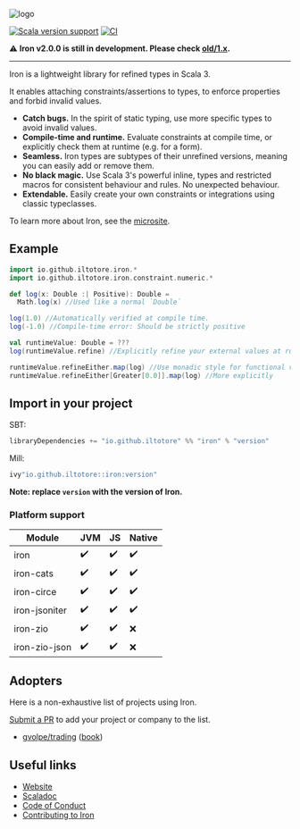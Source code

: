 ![logo](https://github.com/Iltotore/iron/blob/dev/v2.0/logo.png?raw=true)

[![Scala version support](https://index.scala-lang.org/iltotore/iron/iron/latest-by-scala-version.svg)](https://index.scala-lang.org/iltotore/iron/iron)
[![CI](https://github.com/Iltotore/iron/actions/workflows/ci.yml/badge.svg)](https://github.com/Iltotore/iron/actions/workflows/ci.yml)

⚠️ **Iron v2.0.0 is still in development. Please check [old/1.x](https://github.com/Iltotore/iron/tree/old/1.x).**
___

Iron is a lightweight library for refined types in Scala 3.

It enables attaching constraints/assertions to types, to enforce properties and forbid invalid values. 

- **Catch bugs.** In the spirit of static typing, use more specific types to avoid invalid values.
- **Compile-time and runtime.** Evaluate constraints at compile time, or explicitly check them at runtime (e.g. for a form).
- **Seamless.** Iron types are subtypes of their unrefined versions, meaning you can easily add or remove them.
- **No black magic.** Use Scala 3's powerful inline, types and restricted macros for consistent behaviour and rules. No unexpected behaviour.
- **Extendable.** Easily create your own constraints or integrations using classic typeclasses.

To learn more about Iron, see the [microsite](https://iltotore.github.io/iron/docs/index.html).

## Example

```scala
import io.github.iltotore.iron.*
import io.github.iltotore.iron.constraint.numeric.*

def log(x: Double :| Positive): Double =
  Math.log(x) //Used like a normal `Double`

log(1.0) //Automatically verified at compile time.
log(-1.0) //Compile-time error: Should be strictly positive

val runtimeValue: Double = ???
log(runtimeValue.refine) //Explicitly refine your external values at runtime.

runtimeValue.refineEither.map(log) //Use monadic style for functional validation
runtimeValue.refineEither[Greater[0.0]].map(log) //More explicitly
```

## Import in your project

SBT:

```scala
libraryDependencies += "io.github.iltotore" %% "iron" % "version"
```

Mill:

```scala
ivy"io.github.iltotore::iron:version"
```

**Note: replace `version` with the version of Iron.**

### Platform support

| Module        | JVM | JS  | Native |
|---------------|-----|-----|--------|
| iron          | ✔️  | ✔️  | ✔️     |
| iron-cats     | ✔️  | ✔️  | ✔️     |
| iron-circe    | ✔️  | ✔️  | ✔️     |
| iron-jsoniter | ✔️  | ✔️  | ✔️     | 
| iron-zio      | ✔️  | ✔️  | ❌      |
| iron-zio-json | ✔️  | ✔️  | ❌      |

## Adopters

Here is a non-exhaustive list of projects using Iron.

[Submit a PR](https://github.com/Iltotore/iron/pulls?q=is%3Apr+is%3Aopen+sort%3Aupdated-desc) to add your project or company to the list.

- [gvolpe/trading](https://github.com/gvolpe/trading/) ([book](https://leanpub.com/feda))

## Useful links

- [Website](https://iltotore.github.io/iron/docs/index.html)
- [Scaladoc](https://iltotore.github.io/iron/index.html)
- [Code of Conduct](https://iltotore.github.io/iron/docs/code-of-conduct.html)
- [Contributing to Iron](https://iltotore.github.io/iron/docs/contributing.html)
